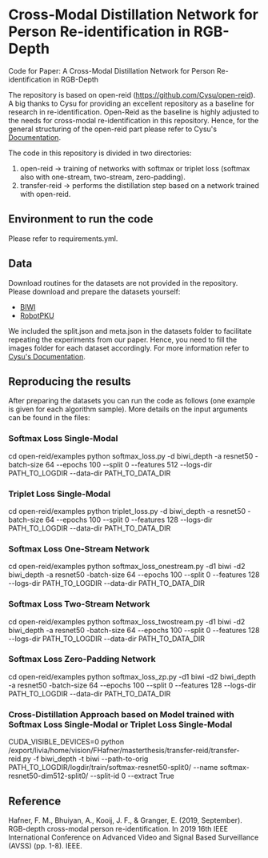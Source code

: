 # Cross-Modal Distillation Network for Person Re-identification in RGB-Depth

Code for Paper: A Cross-Modal Distillation Network for Person Re-identification in RGB-Depth

The repository is based on open-reid (https://github.com/Cysu/open-reid). A big thanks to Cysu for providing an excellent repository as a baseline for research in re-identification. Open-Reid as the baseline is highly adjusted to the needs for cross-modal re-identification in this repository.
Hence, for the general structuring of the open-reid part please refer to Cysu's [Documentation](https://cysu.github.io/open-reid/notes/overview.html). 

The code in this repository is divided in two directories:
1. open-reid -> training of networks with softmax or triplet loss (softmax also with one-stream, two-stream, zero-padding).
2. transfer-reid -> performs the distillation step based on a network trained with open-reid.

## Environment to run the code
Please refer to requirements.yml. 

## Data 
Download routines for the datasets are not provided in the repository. Please download and prepare the datasets yourself:

- [BIWI](http://robotics.dei.unipd.it/reid/index.php/8-dataset/2-overview-biwi)
- [RobotPKU](https://github.com/lianghu56/RobotPKU-RGBD-ID-dataset/blob/master/Dataset%20Downloads%20Dddress.md)

We included the split.json and meta.json in the datasets folder to facilitate repeating the experiments from our paper. Hence, you need to fill the images folder for each dataset accordingly. For more information refer to [Cysu's Documentation](https://cysu.github.io/open-reid/notes/overview.html).

## Reproducing the results
After preparing the datasets you can run the code as follows (one example is given for each algorithm sample). More details on the input arguments can be found in the files: 

### Softmax Loss Single-Modal
cd open-reid/examples
python softmax_loss.py -d biwi_depth -a resnet50 -batch-size 64 --epochs 100 --split 0 --features 512 --logs-dir PATH_TO_LOGDIR --data-dir PATH_TO_DATA_DIR
### Triplet Loss Single-Modal
cd open-reid/examples
python triplet_loss.py -d biwi_depth -a resnet50 -batch-size 64 --epochs 100 --split 0 --features 128 --logs-dir PATH_TO_LOGDIR --data-dir PATH_TO_DATA_DIR
### Softmax Loss One-Stream Network
cd open-reid/examples
python softmax_loss_onestream.py -d1 biwi -d2 biwi_depth -a resnet50 -batch-size 64 --epochs 100 --split 0 --features 128 --logs-dir PATH_TO_LOGDIR --data-dir PATH_TO_DATA_DIR
### Softmax Loss Two-Stream Network
cd open-reid/examples
python softmax_loss_twostream.py -d1 biwi -d2 biwi_depth -a resnet50 -batch-size 64 --epochs 100 --split 0 --features 128 --logs-dir PATH_TO_LOGDIR --data-dir PATH_TO_DATA_DIR
### Softmax Loss Zero-Padding Network
cd open-reid/examples
python softmax_loss_zp.py -d1 biwi -d2 biwi_depth -a resnet50 -batch-size 64 --epochs 100 --split 0 --features 128 --logs-dir PATH_TO_LOGDIR --data-dir PATH_TO_DATA_DIR


### Cross-Distillation Approach based on Model trained with Softmax Loss Single-Modal or Triplet Loss Single-Modal
CUDA_VISIBLE_DEVICES=0 python /export/livia/home/vision/FHafner/masterthesis/transfer-reid/transfer-reid.py -f biwi_depth  -t biwi --path-to-orig PATH_TO_LOGDIR/logdir/train/softmax-resnet50-split0/ --name softmax-resnet50-dim512-split0/ --split-id 0 --extract True


## Reference
Hafner, F. M., Bhuiyan, A., Kooij, J. F., & Granger, E. (2019, September). RGB-depth cross-modal person re-identification. In 2019 16th IEEE International Conference on Advanced Video and Signal Based Surveillance (AVSS) (pp. 1-8). IEEE.

